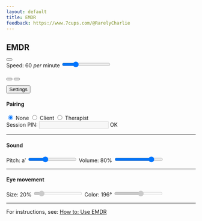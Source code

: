 ```yaml
---
layout: default
title: EMDR
feedback: https://www.7cups.com/@RarelyCharlie
---
```

<style>
{% include emdr.css %}}
</style>
<script>
{% include emdr.js %}}
</script>
## EMDR
<p id="status"></p>
<div id="lightbox">
<div id="lights">
<button id="control" onclick="Pinger.toggle()"><i id="playpause" title="Play" class="fa fa3x fa-play"></i></button>
<div id="light"></div>
</div>
</div>
<label for="speed">Speed: <span><span id="speed-value">60 </span> <i>per</i> minute</span></label>
<input id="speed" type="range" min="30" max="150" value="60" step="5" oninput="Pinger.vary('speed', this)">

<p id="onoff">
<button id="mute" title="Mute the sound" onclick="UI.toggle(this)"><i class="fa fa-volume-off"></i></button>
<button id="full" title="Run in full screen" onclick="UI.toggle(this)"><i class="fa fa-arrows-alt"></i></button>
</p>

<div id="settings-tab">
<button id="settings-button" onclick="Pinger.togglesettings(this)"><i class="fa fa-cog"></i> Settings <i class="fa fa-caret-down"></i></button>
</div>
<div id="settings">

<div id="allow-remote">
<h4>Pairing</h4>
<div id="mode-radio" onchange="Remote.setmode(event.target.value)">
<label for="mode-single"><input name="mode" id="mode-single" type="radio" value="0" checked> None</label>
<label for="mode-client"><input name="mode" id="mode-client" type="radio" value="1"> Client</label>
<label for="mode-therapist"><input name="mode" id="mode-therapist" type="radio" value="2"> Therapist</label>
</div>
<label for="pin" class="disabled">Session PIN:
<input id="pin" disabled onkeyup="Remote.setpin(this.value)">
<i id="connect-wait" class="fa fa-spin fa-spinner hidden"></i>
<span id="client-connected" class="hidden"><i class="fa fa-check"></i> OK</span>
<span id="alert"></span>
</label>
<hr>
</div>

<h4 id="sound">Sound</h4>
<label for="pitch">Pitch: <span><span id="pitch-value">a′</span></span>
<input id="pitch" type="range" min="-12" max="24" value="0" step="1" oninput="Pinger.vary('pitch', this)"></label>
<label for="volume">Volume: <span><span id="volume-value">80</span>%</span>
<input id="volume" type="range" min="0" max="1" value=".8" step=".05" oninput="Pinger.vary('volume', this)"></label>
<!-- label for="mute"><input type="checkbox" id="mute" onchange="Pinger.mute(this.checked)"> Mute</label -->
<hr>

<h4 id="movement">Eye movement</h4>
<label for="size" class="disabled">Size: <span><span id="size-value">20</span>%</span>
<input id="size" type="range" min="20" max="200" value="40" step="10" oninput="Pinger.vary('size', this)" disabled></label>
<label for="hue" class="disabled">Color: <span><span id="hueValue">196°</span></span>
<input id="hue" type="range" min="0" max="360" value="196" step="10" oninput="Pinger.vary('hue', this)" disabled></label>
<!-- label for="fullscreen" class="disabled"><input type="checkbox" id="fullscreen" disabled onchange="Pinger.movement(this.checked)"> Run full screen when Settings are closed</label -->
<hr>

<p id="help">For instructions, see: <a href="#">How to: Use EMDR</a></p>
</div>
